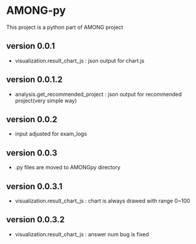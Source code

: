 # AMONG-py
This project is a python part of AMONG project

## version 0.0.1
* visualization.result_chart_js : json output for chart.js

## version 0.0.1.2
* analysis.get_recommended_project : json output for recommended project(very simple way)

## version 0.0.2
* input adjusted for exam_logs

## version 0.0.3
* .py files are moved to AMONGpy directory

## version 0.0.3.1
* visualization.result_chart_js : chart is always drawed with range 0~100

## version 0.0.3.2
* visualization.result_chart_js : answer num bug is fixed